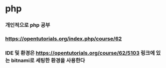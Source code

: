 # php

### 개인적으로 php 공부
### https://opentutorials.org/index.php/course/62
### IDE 및 환경은 https://opentutorials.org/course/62/5103 링크에 있는 bitnami로 세팅한 환경을 사용한다

